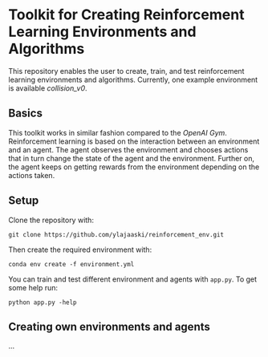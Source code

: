 # Toolkit for Creating Reinforcement Learning Environments and Algorithms

This repository enables the user to create, train, and test reinforcement learning environments and algorithms. Currently, one example environment is available *collision_v0*. 

## Basics

This toolkit works in similar fashion compared to the *OpenAI Gym*. Reinforcement learning is based on the interaction between an environment and an agent. The agent observes the environment and chooses actions that in turn change the state of the agent and the environment. Further on, the agent keeps on getting rewards from the environment depending on the actions taken. 

## Setup

Clone the repository with:

`git clone https://github.com/ylajaaski/reinforcement_env.git`

Then create the required environment with:

`conda env create -f environment.yml`

You can train and test different environment and agents with `app.py`. To get some help run:

`python app.py -help`

## Creating own environments and agents
...



